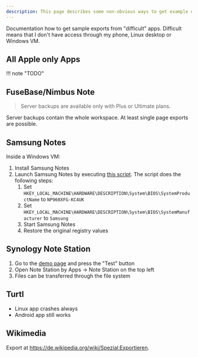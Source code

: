 ```yaml
---
description: This page describes some non-obvious ways to get example data from note applications.
---
```


Documentation how to get sample exports from "difficult" apps. Difficult means that I don't have access through my phone, Linux desktop or Windows VM.

## All Apple only Apps

!!! note
    "TODO"

## FuseBase/Nimbus Note

> Server backups are available only with Plus or Ultimate plans.

Server backups contain the whole workspace. At least single page exports are possible. 

## Samsung Notes

Inside a Windows VM:

1. Install Samsung Notes
2. Launch Samsung Notes by executing [this script](https://github.com/kellwinr/galaxybook_mask/blob/c72333f22dc3be130887b5d0fe9666f3b524902a/samsungnotes-directlaunch.bat). The script does the following steps:
    1. Set `HKEY_LOCAL_MACHINE\HARDWARE\DESCRIPTION\System\BIOS\SystemProductName` to `NP960XFG-KC4UK`
    2. Set `HKEY_LOCAL_MACHINE\HARDWARE\DESCRIPTION\System\BIOS\SystemManufacturer` to `Samsung`
    3. Start Samsung Notes
    4. Restore the original registry values

## Synology Note Station

1. Go to the [demo page](https://demo.synology.com/de-de/dsm) and press the "Test" button
2. Open Note Station by Apps → Note Station on the top left
3. Files can be transferred through the file system

## Turtl

- Linux app crashes always
- Android app still works

## Wikimedia

Export at https://de.wikipedia.org/wiki/Spezial:Exportieren.
